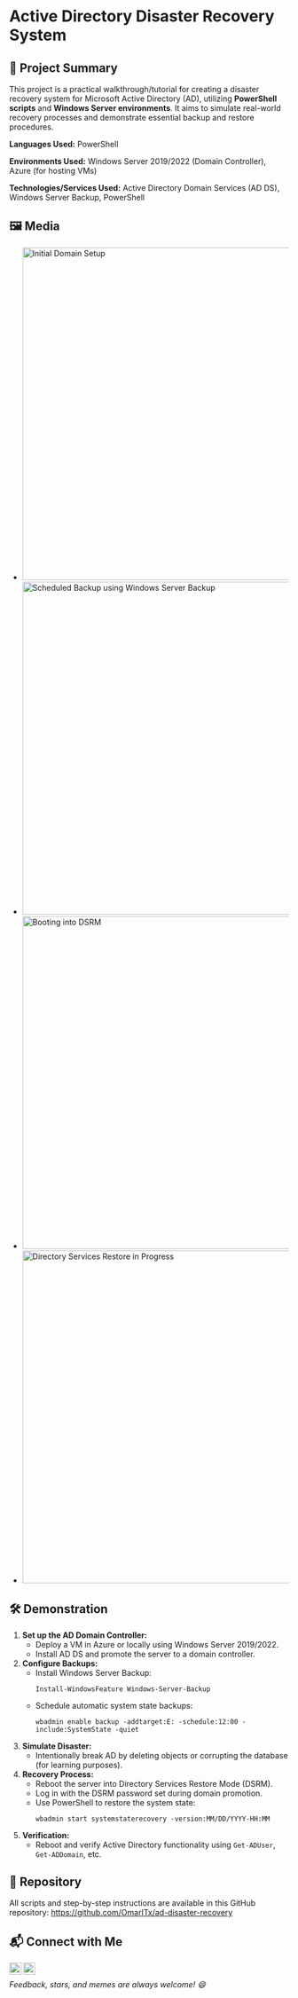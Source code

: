 <h1>Active Directory Disaster Recovery System</h1>

<h2>🧠 Project Summary</h2>
<p>This project is a practical walkthrough/tutorial for creating a disaster recovery system for Microsoft Active Directory (AD), utilizing <strong>PowerShell scripts</strong> and <strong>Windows Server environments</strong>. It aims to simulate real-world recovery processes and demonstrate essential backup and restore procedures.</p>

<p><b>Languages Used:</b> PowerShell</p>
<p><b>Environments Used:</b> Windows Server 2019/2022 (Domain Controller), Azure (for hosting VMs)</p>
<p><b>Technologies/Services Used:</b> Active Directory Domain Services (AD DS), Windows Server Backup, PowerShell</p>

<h2>🖼️ Media</h2>
<ul>
  <li><img src="images/01_domain_setup.png" alt="Initial Domain Setup" width="600"></li>
  <li><img src="images/02_backup_schedule.png" alt="Scheduled Backup using Windows Server Backup" width="600"></li>
  <li><img src="images/03_restore_mode.png" alt="Booting into DSRM" width="600"></li>
  <li><img src="images/04_restore_progress.png" alt="Directory Services Restore in Progress" width="600"></li>
</ul>

<h2>🛠️ Demonstration</h2>
<ol>
  <li><strong>Set up the AD Domain Controller:</strong>
    <ul>
      <li>Deploy a VM in Azure or locally using Windows Server 2019/2022.</li>
      <li>Install AD DS and promote the server to a domain controller.</li>
    </ul>
  </li>
  <li><strong>Configure Backups:</strong>
    <ul>
      <li>Install Windows Server Backup:</li>
      <pre><code>Install-WindowsFeature Windows-Server-Backup</code></pre>
      <li>Schedule automatic system state backups:</li>
      <pre><code>wbadmin enable backup -addtarget:E: -schedule:12:00 -include:SystemState -quiet</code></pre>
    </ul>
  </li>
  <li><strong>Simulate Disaster:</strong>
    <ul>
      <li>Intentionally break AD by deleting objects or corrupting the database (for learning purposes).</li>
    </ul>
  </li>
  <li><strong>Recovery Process:</strong>
    <ul>
      <li>Reboot the server into Directory Services Restore Mode (DSRM).</li>
      <li>Log in with the DSRM password set during domain promotion.</li>
      <li>Use PowerShell to restore the system state:</li>
      <pre><code>wbadmin start systemstaterecovery -version:MM/DD/YYYY-HH:MM</code></pre>
    </ul>
  </li>
  <li><strong>Verification:</strong>
    <ul>
      <li>Reboot and verify Active Directory functionality using <code>Get-ADUser</code>, <code>Get-ADDomain</code>, etc.</li>
    </ul>
  </li>
</ol>

<h2>🔗 Repository</h2>
<p>All scripts and step-by-step instructions are available in this GitHub repository: <a href="https://github.com/OmarITx/ad-disaster-recovery" target="_blank">https://github.com/OmarITx/ad-disaster-recovery</a></p>

<h2>📬 Connect with Me</h2>
<p>
  <a href="https://www.linkedin.com/in/omar-kassem-41baa4355/">
    <img align="left" alt="Omar | LinkedIn" width="22px" src="https://cdn.jsdelivr.net/npm/simple-icons@v3/icons/linkedin.svg" />
  </a>
  <a href="https://www.instagram.com/omar_kassem32/">
    <img align="left" alt="Omar | Instagram" width="22px" src="https://cdn.jsdelivr.net/npm/simple-icons@v3/icons/instagram.svg" />
  </a>
</p>
<br>
<p><i>Feedback, stars, and memes are always welcome! 😄</i></p>

